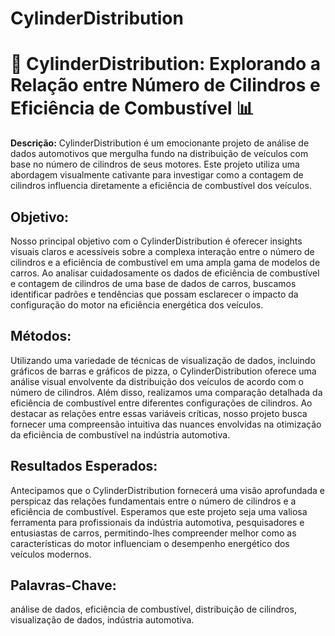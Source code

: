 # CylinderDistribution

# 🚗 CylinderDistribution: Explorando a Relação entre Número de Cilindros e Eficiência de Combustível 📊

**Descrição:**
CylinderDistribution é um emocionante projeto de análise de dados automotivos que mergulha fundo na distribuição de veículos com base no número de cilindros de seus motores. Este projeto utiliza uma abordagem visualmente cativante para investigar como a contagem de cilindros influencia diretamente a eficiência de combustível dos veículos.

## Objetivo:
Nosso principal objetivo com o CylinderDistribution é oferecer insights visuais claros e acessíveis sobre a complexa interação entre o número de cilindros e a eficiência de combustível em uma ampla gama de modelos de carros. Ao analisar cuidadosamente os dados de eficiência de combustível e contagem de cilindros de uma base de dados de carros, buscamos identificar padrões e tendências que possam esclarecer o impacto da configuração do motor na eficiência energética dos veículos.

## Métodos:
Utilizando uma variedade de técnicas de visualização de dados, incluindo gráficos de barras e gráficos de pizza, o CylinderDistribution oferece uma análise visual envolvente da distribuição dos veículos de acordo com o número de cilindros. Além disso, realizamos uma comparação detalhada da eficiência de combustível entre diferentes configurações de cilindros. Ao destacar as relações entre essas variáveis críticas, nosso projeto busca fornecer uma compreensão intuitiva das nuances envolvidas na otimização da eficiência de combustível na indústria automotiva.

## Resultados Esperados:
Antecipamos que o CylinderDistribution fornecerá uma visão aprofundada e perspicaz das relações fundamentais entre o número de cilindros e a eficiência de combustível. Esperamos que este projeto seja uma valiosa ferramenta para profissionais da indústria automotiva, pesquisadores e entusiastas de carros, permitindo-lhes compreender melhor como as características do motor influenciam o desempenho energético dos veículos modernos.

## Palavras-Chave:
análise de dados, eficiência de combustível, distribuição de cilindros, visualização de dados, indústria automotiva.
